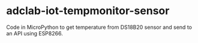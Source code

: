# adclab-iot-tempmonitor-sensor
Code in MicroPython to get temperature from DS18B20 sensor and send to an API using ESP8266.
